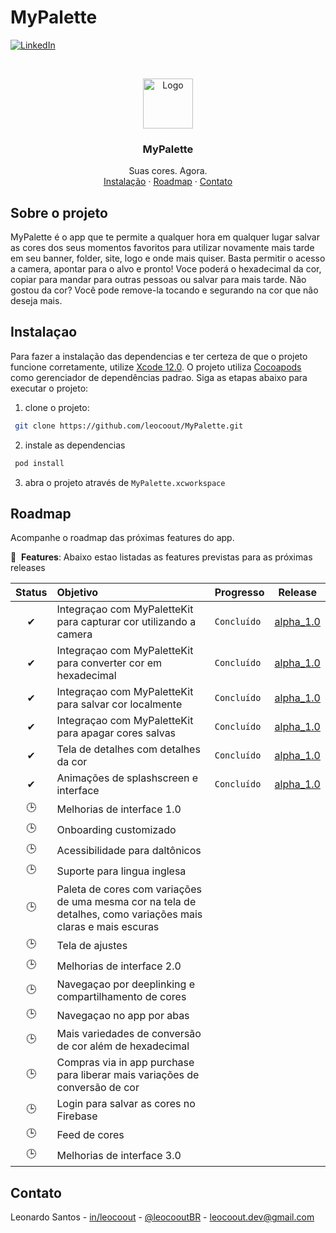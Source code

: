 # MyPalette

[![LinkedIn][linkedin-shield]][linkedin-url]

<br />
<p align="center">
  <a href="https://github.com/leocoout/MyPalette">
    <img src="https://i.imgur.com/UE5w6IH.png" alt="Logo" width="80" height="80">
  </a>

  <h3 align="center">MyPalette</h3>

  <p align="center">
    Suas cores. Agora.
    <br/>
    <a href="#instalacao">Instalação</a>
    ·
    <a href="#roadmap">Roadmap</a>
    ·
    <a href="#contato">Contato</a>
  </p>
</p>


## Sobre o projeto
MyPalette é o app que te permite a qualquer hora em qualquer lugar salvar as cores dos seus momentos favoritos para utilizar novamente mais tarde em seu banner, folder, site, logo e onde mais quiser. Basta permitir o acesso a camera, apontar para o alvo e pronto! Voce poderá o hexadecimal da cor, copiar para mandar para outras pessoas ou salvar para mais tarde. Não gostou da cor? Você pode remove-la tocando e segurando na cor que não deseja mais.

## Instalaçao
Para fazer a instalação das dependencias e ter certeza de que o projeto funcione corretamente, utilize [Xcode 12.0](https://developer.apple.com).
O projeto utiliza [Cocoapods](https://cocoapods.org) como gerenciador de dependências padrao. Siga as etapas abaixo para executar o projeto:

1. clone o projeto:
  ```sh
   git clone https://github.com/leocoout/MyPalette.git
   ```
   
2. instale as dependencias 
  ```sh
   pod install
   ```
3. abra o projeto através de ```MyPalette.xcworkspace```

## Roadmap
Acompanhe o roadmap das próximas features do app.

🚀 &nbsp;**Features**: Abaixo estao listadas as features previstas para as próximas releases

| Status | Objetivo | Progresso | Release | 
| :---: | :--- | --- | --- |
| ✔ | Integraçao com MyPaletteKit para capturar cor utilizando a camera | `Concluído`| <a href=https://github.com/leocoout/MyPalette/releases/tag/alpha_1.0>alpha_1.0</a> |
| ✔ | Integraçao com MyPaletteKit para converter cor em hexadecimal | `Concluído`| <a href=https://github.com/leocoout/MyPalette/releases/tag/alpha_1.0>alpha_1.0</a> |
| ✔ | Integraçao com MyPaletteKit para salvar cor localmente | `Concluído`| <a href=https://github.com/leocoout/MyPalette/releases/tag/alpha_1.0>alpha_1.0</a> |
| ✔ | Integraçao com MyPaletteKit para apagar cores salvas | `Concluído`| <a href=https://github.com/leocoout/MyPalette/releases/tag/alpha_1.0>alpha_1.0</a> |
| ✔ | Tela de detalhes com detalhes da cor | `Concluído`| <a href=https://github.com/leocoout/MyPalette/releases/tag/alpha_1.0>alpha_1.0</a> |
| ✔ | Animações de splashscreen e interface | `Concluído`| <a href=https://github.com/leocoout/MyPalette/releases/tag/alpha_1.0>alpha_1.0</a> |
| 🕒 | Melhorias de interface 1.0 | | |
| 🕒 | Onboarding customizado | | |
| 🕒 | Acessibilidade para daltônicos | | |
| 🕒 | Suporte para lingua inglesa | | |
| 🕒 | Paleta de cores com variações de uma mesma cor na tela de detalhes, como variações mais claras e mais escuras | | |
| 🕒 | Tela de ajustes | | |
| 🕒 | Melhorias de interface 2.0 | | |
| 🕒 | Navegaçao por deeplinking e compartilhamento de cores | | |
| 🕒 | Navegaçao no app por abas | | |
| 🕒 | Mais variedades de conversão de cor além de hexadecimal | | |
| 🕒 | Compras via in app purchase para liberar mais variações de conversão de cor | | |
| 🕒 | Login para salvar as cores no Firebase | | |
| 🕒 | Feed de cores | | |
| 🕒 | Melhorias de interface 3.0 | | |

## Contato
Leonardo Santos - [in/leocoout][linkedin-url] - [@leocooutBR](https://twitter.com/leocooutBR) - leocoout.dev@gmail.com


[linkedin-shield]: https://img.shields.io/badge/-LinkedIn-black.svg?style=for-the-badge&logo=linkedin&colorB=555
[linkedin-url]: https://www.linkedin.com/in/leocout/
